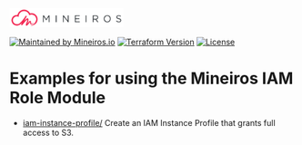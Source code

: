 [<img src="https://raw.githubusercontent.com/mineiros-io/brand/3bffd30e8bdbbde32c143e2650b2faa55f1df3ea/mineiros-primary-logo.svg" width="200"/>](https://mineiros.io/?ref=terraform-aws-iam-role)

[![Maintained by Mineiros.io](https://img.shields.io/badge/maintained%20by-mineiros.io-f32752.svg)](https://mineiros.io/?ref=terraform-aws-iam-role)
[![Terraform Version](https://img.shields.io/badge/terraform-~%3E%200.12.20-brightgreen.svg)](https://github.com/hashicorp/terraform/releases)
[![License](https://img.shields.io/badge/License-Apache%202.0-brightgreen.svg)](https://opensource.org/licenses/Apache-2.0)

# Examples for using the Mineiros IAM Role Module
- [iam-instance-profile/](https://github.com/mineiros-io/terraform-aws-iam-role/blob/master/examples/iam-instance-profile)
Create an IAM Instance Profile that grants full access to S3.
